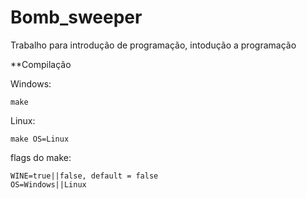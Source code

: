 # Bomb_sweeper
Trabalho para introdução de programação, intodução a programação 

**Compilação 

Windows:

    make

Linux:

    make OS=Linux

flags do make:

    WINE=true||false, default = false
    OS=Windows||Linux



